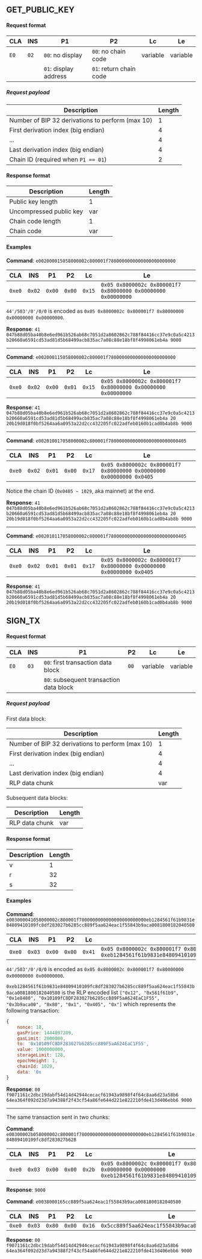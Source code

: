 ## GET_PUBLIC_KEY

#### Request format

| CLA  | INS  | P1                    | P2                      | Lc       | Le       |
| ---- | ---- | --------------------- | ----------------------- | -------- | -------- |
| `E0` | `02` | `00`: no display      | `00`: no chain code     | variable | variable |
|      |      | `01`: display address | `01`: return chain code |          |          |

##### Request payload

| Description                                      | Length |
| ------------------------------------------------ | ------ |
| Number of BIP 32 derivations to perform (max 10) | 1      |
| First derivation index (big endian)              | 4      |
| ...                                              | 4      |
| Last derivation index (big endian)               | 4      |
| Chain ID (required when `P1 == 01`)              | 2      |

#### Response format

| Description             | Length |
| ----------------------- | ------ |
| Public key length       | 1      |
| Uncompressed public key | var    |
| Chain code length       | 1      |
| Chain code              | var    |

#### Examples

**Command**: `e002000015058000002c800001f7800000000000000000000000`

| CLA    | INS    | P1     | P2     | Lc     | Le                                                            |
| ------ | ------ | ------ | ------ | ------ | ------------------------------------------------------------- |
| `0xe0` | `0x02` | `0x00` | `0x00` | `0x15` | `0x05 0x8000002c 0x800001f7 0x80000000 0x00000000 0x00000000` |

`44'/503'/0'/0/0` is encoded as `0x05 0x8000002c 0x800001f7 0x80000000 0x00000000 0x00000000`.

**Response**: `41 047b88d05ba40b8e6ed961b526ab68c7051d2a8602862c788f84416cc37e9c0a5c4213b20660a6591cd53ad81d5b68499acb835ac7a08c88e18bf8f4998061eb4a 9000`

---

**Command**: `e002000115058000002c800001f7800000000000000000000000`

| CLA    | INS    | P1     | P2     | Lc     | Le                                                            |
| ------ | ------ | ------ | ------ | ------ | ------------------------------------------------------------- |
| `0xe0` | `0x02` | `0x00` | `0x01` | `0x15` | `0x05 0x8000002c 0x800001f7 0x80000000 0x00000000 0x00000000` |

**Response**: `41 047b88d05ba40b8e6ed961b526ab68c7051d2a8602862c788f84416cc37e9c0a5c4213b20660a6591cd53ad81d5b68499acb835ac7a08c88e18bf8f4998061eb4a 20 20b19d018f0bf5264aa6a0953a22d2cc432205fc022adfeb0160b1cad0b4ab8b 9000`

---

**Command**: `e002010017058000002c800001f78000000000000000000000000405`

| CLA    | INS    | P1     | P2     | Lc     | Le                                                                   |
| ------ | ------ | ------ | ------ | ------ | -------------------------------------------------------------------- |
| `0xe0` | `0x02` | `0x01` | `0x00` | `0x17` | `0x05 0x8000002c 0x800001f7 0x80000000 0x00000000 0x00000000 0x0405` |

Notice the chain ID (`0x0405 ~ 1029`, aka mainnet) at the end.

**Response**: `41 047b88d05ba40b8e6ed961b526ab68c7051d2a8602862c788f84416cc37e9c0a5c4213b20660a6591cd53ad81d5b68499acb835ac7a08c88e18bf8f4998061eb4a 20 20b19d018f0bf5264aa6a0953a22d2cc432205fc022adfeb0160b1cad0b4ab8b 9000`

---

**Command**: `e002010117058000002c800001f78000000000000000000000000405`

| CLA    | INS    | P1     | P2     | Lc     | Le                                                                   |
| ------ | ------ | ------ | ------ | ------ | -------------------------------------------------------------------- |
| `0xe0` | `0x02` | `0x01` | `0x01` | `0x17` | `0x05 0x8000002c 0x800001f7 0x80000000 0x00000000 0x00000000 0x0405` |

**Response**: `41 047b88d05ba40b8e6ed961b526ab68c7051d2a8602862c788f84416cc37e9c0a5c4213b20660a6591cd53ad81d5b68499acb835ac7a08c88e18bf8f4998061eb4a 20 20b19d018f0bf5264aa6a0953a22d2cc432205fc022adfeb0160b1cad0b4ab8b 9000`

## SIGN_TX

#### Request format

| CLA  | INS  | P1                                      | P2   | Lc       | Le       |
| ---- | ---- | --------------------------------------- | ---- | -------- | -------- |
| `E0` | `03` | `00`: first transaction data block      | `00` | variable | variable |
|      |      | `80`: subsequent transaction data block |      |          |          |

##### Request payload

First data block:

| Description                                      | Length |
| ------------------------------------------------ | ------ |
| Number of BIP 32 derivations to perform (max 10) | 1      |
| First derivation index (big endian)              | 4      |
| ...                                              | 4      |
| Last derivation index (big endian)               | 4      |
| RLP data chunk                                   | var    |

Subsequent data blocks:

| Description    | Length |
| -------------- | ------ |
| RLP data chunk | var    |

#### **Response** format

| Description | Length |
| ----------- | ------ |
| v           | 1      |
| r           | 32     |
| s           | 32     |

#### Examples

**Command**: `e003000041058000002c800001f7800000000000000000000000eb1284561f61b9831e84809410109fc8df283027b6285cc889f5aa624eac1f55843b9aca0081800182040580`

| CLA    | INS    | P1     | P2     | Lc     | Le                                                                                                                                                       |
| ------ | ------ | ------ | ------ | ------ | -------------------------------------------------------------------------------------------------------------------------------------------------------- |
| `0xe0` | `0x03` | `0x00` | `0x00` | `0x41` | `0x05 0x8000002c 0x800001f7 0x80000000 0x00000000 0x00000000 0xeb1284561f61b9831e84809410109fc8df283027b6285cc889f5aa624eac1f55843b9aca0081800182040580` |

`44'/503'/0'/0/0` is encoded as `0x05 0x8000002c 0x800001f7 0x80000000 0x00000000 0x00000000`.

`0xeb1284561f61b9831e84809410109fc8df283027b6285cc889f5aa624eac1f55843b9aca0081800182040580` is the RLP encoded list `["0x12", "0x561f61b9", "0x1e8480", "0x10109fC8DF283027b6285cc889F5aA624EaC1F55", "0x3b9aca00", "0x80", "0x1", "0x405", "0x"]` which represents the following transaction:

```js
{
    nonce: 18,
    gasPrice: 1444897209,
    gasLimit: 2000000,
    to: '0x10109fC8DF283027b6285cc889F5aA624EaC1F55',
    value: 1000000000,
    storageLimit: 128,
    epochHeight: 1,
    chainId: 1029,
    data: '0x
}
```

**Response**: `00 f9071161c2dbc19dabf54d14d42944cecacf61943a9898f4f64c8aa6d23a58b6 64ea364f092d23d7a94388f2f43cf54a86fe644d221e822210fde413d406ebb6 9000`

---

The same transaction sent in two chunks:

**Command**: `e00300002b058000002c800001f7800000000000000000000000eb1284561f61b9831e84809410109fc8df283027b628`

| CLA    | INS    | P1     | P2     | Lc     | Le                                                                                                           |
| ------ | ------ | ------ | ------ | ------ | ------------------------------------------------------------------------------------------------------------ |
| `0xe0` | `0x03` | `0x00` | `0x00` | `0x2b` | `0x05 0x8000002c 0x800001f7 0x80000000 0x00000000 0x00000000 0xeb1284561f61b9831e84809410109fc8df283027b628` |

**Response**: `9000`

**Command**: `e0038000165cc889f5aa624eac1f55843b9aca0081800182040580`

| CLA    | INS    | P1     | P2     | Lc     | Le                                               |
| ------ | ------ | ------ | ------ | ------ | ------------------------------------------------ |
| `0xe0` | `0x03` | `0x80` | `0x00` | `0x16` | `0x5cc889f5aa624eac1f55843b9aca0081800182040580` |

**Response**: `00 f9071161c2dbc19dabf54d14d42944cecacf61943a9898f4f64c8aa6d23a58b6 64ea364f092d23d7a94388f2f43cf54a86fe644d221e822210fde413d406ebb6 9000`

